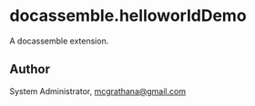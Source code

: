 # docassemble.helloworldDemo

A docassemble extension.

## Author

System Administrator, mcgrathana@gmail.com

